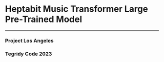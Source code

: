 # Heptabit Music Transformer Large Pre-Trained Model

***

### Project Los Angeles
### Tegridy Code 2023
